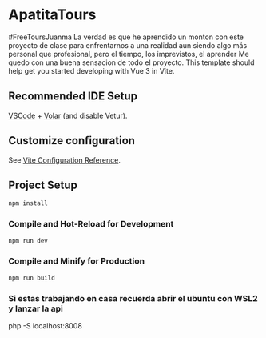 # ApatitaTours
#FreeToursJuanma
La verdad es que he aprendido un monton con este proyecto de clase para enfrentarnos a una realidad aun siendo algo más personal que profesional, pero el tiempo, los imprevistos, el aprender
Me quedo con una buena sensacion de todo el proyecto.
This template should help get you started developing with Vue 3 in Vite.

## Recommended IDE Setup

[VSCode](https://code.visualstudio.com/) + [Volar](https://marketplace.visualstudio.com/items?itemName=Vue.volar) (and disable Vetur).

## Customize configuration

See [Vite Configuration Reference](https://vite.dev/config/).

## Project Setup

```sh
npm install
```

### Compile and Hot-Reload for Development

```sh
npm run dev
```

### Compile and Minify for Production

```sh
npm run build
```

### Si estas trabajando en casa recuerda abrir el ubuntu con WSL2 y lanzar la api

php -S localhost:8008

